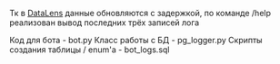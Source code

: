 Тк в [DataLens](https://datalens.yandex/bjdvekplxcoax) данные обновляются с задержкой, по команде /help реализован вывод последних трёх записей лога

Код для бота - bot.py
Класс работы с БД - pg_logger.py
Скрипты создания таблицы / enum'а - bot_logs.sql